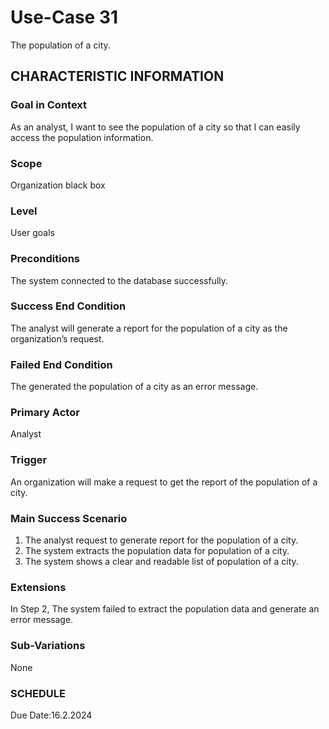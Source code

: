# Use-Case 31
The population of a city.
## CHARACTERISTIC INFORMATION
### Goal in Context
As an analyst, I want to see the population of a city so that I can easily access the population information.
### Scope
Organization black box
### Level
User goals
### Preconditions
The system connected to the database successfully.
### Success End Condition
The analyst will generate a report for the population of a city as the organization’s request.
### Failed End Condition
The generated the population of a city as an error message.
### Primary Actor
Analyst
### Trigger
An organization will make a request to get the report of the population of a city. 
### Main Success Scenario
1.  The analyst request to generate report for the population of a city.
2.  The system extracts the population data for population of a city.
3.  The system shows a clear and readable list of population of a city. 
### Extensions
In Step 2, The system failed to extract the population data and generate an error message.
### Sub-Variations
None
### SCHEDULE
Due Date:16.2.2024
 
